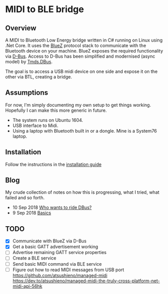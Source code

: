 # MIDI to BLE bridge
## Overview
A MIDI to Bluetooth Low Energy bridge written in C# running on Linux using .Net Core.
It uses the [BlueZ](www.bluez.org) protocol stack to communicate with the Bluetooth device on your machine.
BlueZ exposes the required functionality via [D-Bus](https://www.freedesktop.org/wiki/Software/dbus/).
Access to D-Bus has been simplified and modernised (async model) by [Tmds.DBus](https://github.com/tmds/Tmds.DBus).

The goal is to access a USB midi device on one side and expose it on the other via BTL, creating a bridge.

## Assumptions
For now, I'm simply documenting my own setup to get things working. Hopefully I can make this more generic in future.
* The system runs on Ubuntu 1604.
* USB interface to Midi.
* Using a laptop with Bluetooth built in or a dongle. Mine is a System76 laptop.

## Installation
Follow the instructions in the [installation guide](install.md)

## Blog
My crude collection of notes on how this is progressing, what I tried, what failed and so forth.

* 10 Sep 2018 [Who wants to ride DBus?](blog/002-understanding-dbus.md)
* 9 Sep 2018 [Basics](blog/001-getting-anything-to-work.md)

## TODO
- [x] Communicate with BlueZ via D-Bus
- [x] Get a basic GATT advertisement working
- [ ] Advertise remaining GATT service properties
- [ ] Create a BLE service
- [ ] Send basic MIDI command via BLE service
- [ ] Figure out how to read MIDI messages from USB port
      https://github.com/atsushieno/managed-midi
      https://dev.to/atsushieno/managed-midi-the-truly-cross-platform-net-midi-api-56hk